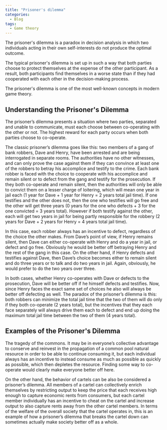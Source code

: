 ```yaml
---
title: "Prisoner's dilemma"
categories:
  - Blog
tags:
  - Game theory
---
```


The prisoner's dilemma is a paradox in decision analysis in which two individuals acting in their own self-interests do not produce the optimal outcome. 

The typical prisoner's dilemma is set up in such a way that both parties choose to protect themselves at the expense of the other participant. As a result, both participants find themselves in a worse state than if they had cooperated with each other in the decision-making process. 

The prisoner's dilemma is one of the most well-known concepts in modern game theory. 

<h2>Understanding the Prisoner's Dilemma</h2>

The prisoner’s dilemma presents a situation where two parties, separated and unable to communicate, must each choose between co-operating with the other or not. The highest reward for each party occurs when both parties choose to co-operate. 

The classic prisoner’s dilemma goes like this: two members of a gang of bank robbers, Dave and Henry, have been arrested and are being interrogated in separate rooms. The authorities have no other witnesses, and can only prove the case against them if they can convince at least one of the robbers to betray his accomplice and testify to the crime. Each bank robber is faced with the choice to cooperate with his accomplice and remain silent or to defect from the gang and testify for the prosecution. If they both co-operate and remain silent, then the authorities will only be able to convict them on a lesser charge of loitering, which will mean one year in jail each (1 year for Dave + 1 year for Henry = 2 years total jail time). If one testifies and the other does not, then the one who testifies will go free and the other will get three years (0 years for the one who defects + 3 for the one convicted = 3 years total). However if both testify against the other, each will get two years in jail for being partly responsible for the robbery (2 years for Dave + 2 years for Henry = 4 years total jail time).

In this case, each robber always has an incentive to defect, regardless of the choice the other makes. From Dave’s point of view, if Henry remains silent, then Dave can either co-operate with Henry and do a year in jail, or defect and go free. Obviously he would be better off betraying Henry and the rest of the gang in this case. On the other hand, if Henry defects and testifies against Dave, then Dave’s choice becomes either to remain silent and do three years or to talk and do two years in jail. Again, obviously, he would prefer to do the two years over three.

In both cases, whether Henry co-operates with Dave or defects to the prosecution, Dave will be better off if he himself defects and testifies. Now, since Henry faces the exact same set of choices he also will always be better off defecting as well. The paradox of the prisoner’s dilemma is this: both robbers can minimize the total jail time that the two of them will do only if they both co-operate (2 years total), but the incentives that they each face separately will always drive them each to defect and end up doing the maximum total jail time between the two of them (4 years total). 

<h2>Examples of the Prisoner's Dilemma</h2>

The tragedy of the commons. It may be in everyone’s collective advantage to conserve and reinvest in the propagation of a common pool natural resource in order to be able to continue consuming it, but each individual always has an incentive to instead consume as much as possible as quickly as possible, which then depletes the resource. Finding some way to co-operate would clearly make everyone better off here.

On the other hand, the behavior of cartels can be also be considered a prisoner’s dilemma. All members of a cartel can collectively enrich themselves by restricting output to keep the price that each receives high enough to capture economic rents from consumers, but each cartel member individually has an incentive to cheat on the cartel and increase output to also capture rents away from the other cartel members. In terms of the welfare of the overall society that the cartel operates in, this is an example of how a prisoner’s dilemma that breaks the cartel down can sometimes actually make society better off as a whole.  